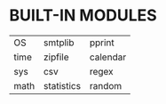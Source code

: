BUILT-IN MODULES
=================

|      |            |          |
|------|------------|----------|
| OS   | smtplib    | pprint   |
| time | zipfile    | calendar |
| sys  | csv        | regex    |
| math | statistics | random   |